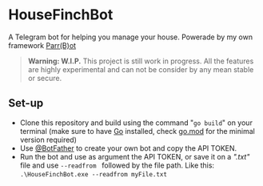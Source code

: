 # HouseFinchBot

A Telegram bot for helping you manage your house.
Powerade by my own framework [Parr(B)ot](https://github.com/DazFather/parrbot)


> **Warning: W.I.P.**
> This project is still work in progress. All the features are highly experimental and can not be consider by any mean stable or secure.


## Set-up
 - Clone this repository and build using the command "`go build`" on your terminal (make sure to have [Go](https://go.dev/) installed, check [go.mod](./go.mod) for the minimal version required)
 - Use [@BotFather](https://t.me/BotFather) to create your own bot and copy the API TOKEN.
 - Run the bot and use as argument the API TOKEN, or save it on a _".txt"_ file and use `--readfrom ` followed by the file path. Like this: `.\HouseFinchBot.exe --readfrom myFile.txt`
